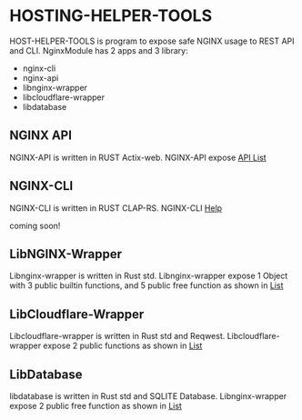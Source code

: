 # HOSTING-HELPER-TOOLS

HOST-HELPER-TOOLS is program to expose safe NGINX usage to REST API and CLI. NginxModule has 2 apps and 3 library:

- nginx-cli
- nginx-api
- libnginx-wrapper
- libcloudflare-wrapper
- libdatabase

## NGINX API

NGINX-API is written in RUST Actix-web. NGINX-API expose [API List](nginx-api/README.md)

## NGINX-CLI

NGINX-CLI is written in RUST CLAP-RS. NGINX-CLI [Help](nginx-cli/README.md)

coming soon!

## LibNGINX-Wrapper

Libnginx-wrapper is written in Rust std. Libnginx-wrapper expose 1 Object with 3 public builtin functions, and 5 public free function as shown in [List](libnginx-wrapper/README.md)

## LibCloudflare-Wrapper

Libcloudflare-wrapper is written in Rust std and Reqwest. Libcloudflare-wrapper expose 2 public functions as shown in [List](libcloudflare-wrapper/README.md)

## LibDatabase

libdatabase is written in Rust std and SQLITE Database. Libnginx-wrapper expose 2 public free function as shown in [List](libdatabase/README.md)